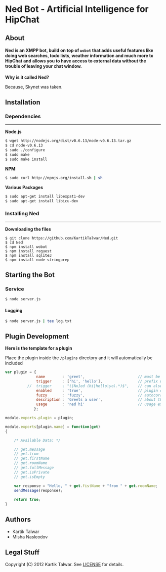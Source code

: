 # Ned Bot - Artificial Intelligence for HipChat


## About

#### Ned is an XMPP bot, build on top of `wobot` that adds useful features like doing web searches, todo lists, weather information and much more to HipChat and allows you to have access to external data without the trouble of leaving your chat window.


**Why is it called Ned?**

Because, Skynet was taken.


## Installation

### Dependencies
----------------------------

**Node.js**

```sh
$ wget http://nodejs.org/dist/v0.6.13/node-v0.6.13.tar.gz
$ cd node-v0.6.13
$ sudo ./configure
$ sudo make
$ sudo make install
```

**NPM**

```sh
$ sudo curl http://npmjs.org/install.sh | sh
```


**Various Packages**

```sh 
$ sudo apt-get install libexpat1-dev
$ sudo apt-get install libicu-dev
```

### Installing Ned
----------------------------

**Downloading the files**

```
$ git clone https://github.com/KartikTalwar/Ned.git
$ cd Ned
$ npm install wobot
$ npm install request
$ npm install sqlite3
$ npm install node-stringprep
```


## Starting the Bot

### Service

```sh
$ node server.js
```

#### Logging

```sh
$ node server.js | tee log.txt
```


## Plugin Development


**Here is the template for a plugin**

Place the plugin inside the `/plugins` directory and it will automatically be included


```js
var plugin = {
              name        : 'greet',                        // must be unique
              trigger     : ['hi', 'hello'],                // prefix ned
          //  trigger     : "([Nn]ed (hi|hello|yo).*)$",    // can also use regex
              enabled     : 'true',                         // plugin can be inactive
              fuzzy       : 'fuzzy',                        // autocorrect mispelled trigger
              description : 'Greets a user',                // about the plugin
              usage       : 'ned hi'                        // usage example
             };

module.exports.plugin = plugin;

module.exports[plugin.name] = function(get)
{

    /* Available Data: */

    // get.message
    // get.from
    // get.firstName
    // get.roomName
    // get.fullMessage
    // get.isPrivate
    // get.isEmpty

    var response = "Hello, " + get.fistName + "from " + get.roomName;
    sendMessage(response);
    
    return true;
}
```


## Authors

- Kartik Talwar
- Misha Nasleodov


## Legal Stuff

Copyright (C) 2012 Kartik Talwar. See [LICENSE](https://github.com/KartikTalwar/Ned/blob/master/LICENSE) for details.

